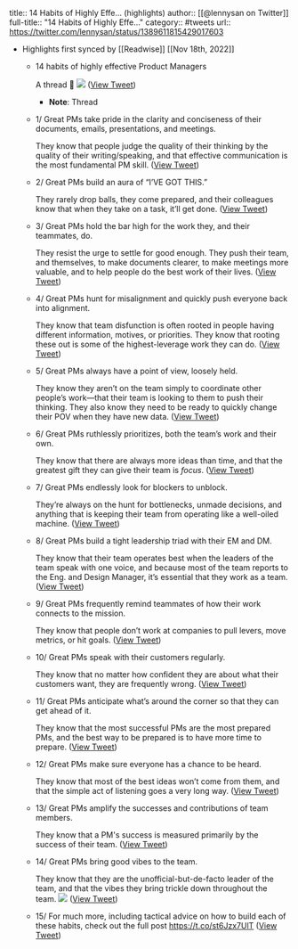 title:: 14 Habits of Highly Effe... (highlights)
author:: [[@lennysan on Twitter]]
full-title:: "14 Habits of Highly Effe..."
category:: #tweets
url:: https://twitter.com/lennysan/status/1389611815429017603

- Highlights first synced by [[Readwise]] [[Nov 18th, 2022]]
	- 14 habits of highly effective Product Managers
	  
	  A thread 🧵 ![](https://pbs.twimg.com/media/E0jiD-mVcAU8OBS.jpg) ([View Tweet](https://twitter.com/lennysan/status/1389611792741986305))
		- **Note**: Thread
	- 1/ Great PMs take pride in the clarity and conciseness of their documents, emails, presentations, and meetings.
	  
	  They know that people judge the quality of their thinking by the quality of their writing/speaking, and that effective communication is the most fundamental PM skill. ([View Tweet](https://twitter.com/lennysan/status/1389611794457452544))
	- 2/ Great PMs build an aura of “I’VE GOT THIS.”
	  
	  They rarely drop balls, they come prepared, and their colleagues know that when they take on a task, it’ll get done. ([View Tweet](https://twitter.com/lennysan/status/1389611795396980743))
	- 3/ Great PMs hold the bar high for the work they, and their teammates, do.
	  
	  They resist the urge to settle for good enough. They push their team, and themselves, to make documents clearer, to make meetings more valuable, and to help people do the best work of their lives. ([View Tweet](https://twitter.com/lennysan/status/1389611796407877634))
	- 4/ Great PMs hunt for misalignment and quickly push everyone back into alignment.
	  
	  They know that team disfunction is often rooted in people having different information, motives, or priorities. They know that rooting these out is some of the highest-leverage work they can do. ([View Tweet](https://twitter.com/lennysan/status/1389611797414514691))
	- 5/ Great PMs always have a point of view, loosely held.
	  
	  They know they aren’t on the team simply to coordinate other people’s work—that their team is looking to them to push their thinking. They also know they need to be ready to quickly change their POV when they have new data. ([View Tweet](https://twitter.com/lennysan/status/1389611798454620161))
	- 6/ Great PMs ruthlessly prioritizes, both the team’s work and their own.
	  
	  They know that there are always more ideas than time, and that the greatest gift they can give their team is *focus*. ([View Tweet](https://twitter.com/lennysan/status/1389611799369031684))
	- 7/ Great PMs endlessly look for blockers to unblock.
	  
	  They’re always on the hunt for bottlenecks, unmade decisions, and anything that is keeping their team from operating like a well-oiled machine. ([View Tweet](https://twitter.com/lennysan/status/1389611800333721604))
	- 8/ Great PMs build a tight leadership triad with their EM and DM.
	  
	  They know that their team operates best when the leaders of the team speak with one voice, and because most of the team reports to the Eng. and Design Manager, it’s essential that they work as a team. ([View Tweet](https://twitter.com/lennysan/status/1389611801294163968))
	- 9/ Great PMs frequently remind teammates of how their work connects to the mission.
	  
	  They know that people don’t work at companies to pull levers, move metrics, or hit goals. ([View Tweet](https://twitter.com/lennysan/status/1389611802250547209))
	- 10/ Great PMs speak with their customers regularly.
	  
	  They know that no matter how confident they are about what their customers want, they are frequently wrong. ([View Tweet](https://twitter.com/lennysan/status/1389611803487870976))
	- 11/ Great PMs anticipate what’s around the corner so that they can get ahead of it.
	  
	  They know that the most successful PMs are the most prepared PMs, and the best way to be prepared is to have more time to prepare. ([View Tweet](https://twitter.com/lennysan/status/1389611804414730242))
	- 12/ Great PMs make sure everyone has a chance to be heard.
	  
	  They know that most of the best ideas won’t come from them, and that the simple act of listening goes a very long way. ([View Tweet](https://twitter.com/lennysan/status/1389611805324894212))
	- 13/ Great PMs amplify the successes and contributions of team members.
	  
	  They know that a PM's success is measured primarily by the success of their team. ([View Tweet](https://twitter.com/lennysan/status/1389611806285467650))
	- 14/ Great PMs bring good vibes to the team.
	  
	  They know that they are the unofficial-but-de-facto leader of the team, and that the vibes they bring trickle down throughout the team. ![](https://pbs.twimg.com/media/E0jjAVTVoAMt3Ad.jpg) ([View Tweet](https://twitter.com/lennysan/status/1389611813549993984))
	- 15/ For much more, including tactical advice on how to build each of these habits, check out the full post
	  https://t.co/st6Jzx7UlT ([View Tweet](https://twitter.com/lennysan/status/1389611815429017603))